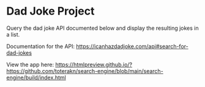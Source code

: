 # Dad Joke Project

Query the dad joke API documented below and display the resulting jokes in a list.

Documentation for the API:
https://icanhazdadjoke.com/api#search-for-dad-jokes

View the app here:
https://htmlpreview.github.io/?https://github.com/toterakn/search-engine/blob/main/search-engine/build/index.html